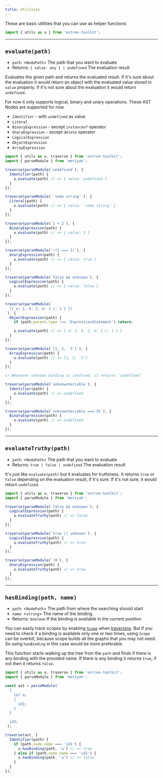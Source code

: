 ```yaml
---
title: Utilities
---
```


These are basic utilities that you can use as helper functions

```js
import { utils as u } from 'estree-toolkit';
```

-------------------------------

## `evaluate(path)`
- `path`: <`NodePath`> The path that you want to evaluate
- Returns: `{ value: any } | undefined` The evaluation result

Evaluates the given path and returns the evaluated result. If it's sure
about the evaluation it would return an object with the evaluated value stored
in `value` property. If it's not sure about the evaluation it would return `undefined`.

For now it only supports logical, binary and unary operations.
These AST Nodes are supported for now
- `Identifier` - with `undefined` as value
- `Literal`
- `BinaryExpression` - except `instanceof` operator
- `UnaryExpression` - except `delete` operator
- `LogicalExpression`
- `ObjectExpression`
- `ArrayExpression`

```js
import { utils as u, traverse } from 'estree-toolkit';
import { parseModule } from 'meriyah';

traverse(parseModule(`undefined`), {
  Identifier(path) {
    u.evaluate(path) // => { value: undefined }
  }
});

traverse(parseModule(`'some string'`), {
  Literal(path) {
    u.evaluate(path) // => { value: 'some string' }
  }
});

traverse(parseModule(`1 + 2`), {
  BinaryExpression(path) {
    u.evaluate(path) // => { value: 3 }
  }
});

traverse(parseModule(`!(1 === 2)`), {
  UnaryExpression(path) {
    u.evaluate(path) // => { value: true }
  }
});

traverse(parseModule(`false && unknown`), {
  LogicalExpression(path) {
    u.evaluate(path) // => { value: false }
  }
});

traverse(parseModule(`
  ({ a: 1, b: 2, m: { c: 1 } })
`), {
  ObjectExpression(path) {
    if (path.parent.type !== 'ExpressionStatement') return;

    u.evaluate(path) // => { a: 1, b: 2, m: { c: 1 } }
  }
});

traverse(parseModule(`[1, 2, '3']`), {
  ArrayExpression(path) {
    u.evaluate(path) // => [1, 2, '3']
  }
});

// Whenever unknown binding is involved, it returns `undefined`

traverse(parseModule(`unknownVariable`), {
  Identifier(path) {
    u.evaluate(path) // => undefined
  }
});

traverse(parseModule(`unknownVariable === 55`), {
  BinaryExpression(path) {
    u.evaluate(path) // => undefined
  }
});
```

-------------------------------------

## `evaluateTruthy(path)`
- `path`: <`NodePath`> The path that you want to evaluate
- Returns: `true | false | undefined` The evaluation result

It's just like `evaluate(path)` but it evaluates for truthiness. It returns `true` or `false`
depending on the evaluation result, if it's sure. If it's not sure, it would return `undefined`.

```js
import { utils as u, traverse } from 'estree-toolkit';
import { parseModule } from 'meriyah';

traverse(parseModule(`false && unknown`), {
  LogicalExpression(path) {
    u.evaluateTruthy(path) // => false
  }
});

traverse(parseModule(`true || unknown`), {
  LogicalExpression(path) {
    u.evaluateTruthy(path) // => true
  }
});

traverse(parseModule(`!0`), {
  UnaryExpression(path) {
    u.evaluateTruthy(path) // => true
  }
});
```

---------------------------------------

## `hasBinding(path, name)`
- `path`: <`NodePath`> The path from where the searching should start
- `name`: <`string`> The name of the binding
- Returns: `boolean` If the binding is available in the current position

You can easily track scopes by enabling [`Scope`](./scope) when [traversing](./traversal#options).
But if you need to check if a binding is available only one or two times, using `Scope` can be
overkill, because scope builds all the graphs that you may not need. So using `hasBinding` in this
case would be more preferable.

This function starts walking up the tree from the `path` and finds if there is any binding
with the provided name. If there is any binding it returns `true`, if not then it returns `false`.

```js
import { utils as u, traverse } from 'estree-toolkit';
import { parseModule } from 'meriyah';

const ast = parseModule(`
  {
    let a;
    {
      id1;
    }
  }

  id2;
`);

traverse(ast, {
  Identifier(path) {
    if (path.node.name === 'id1') {
      u.hasBinding(path, 'a') // => true
    } else if (path.node.name === 'id2') {
      u.hasBinding(path, 'a') // => false
    }
  }
});
```
